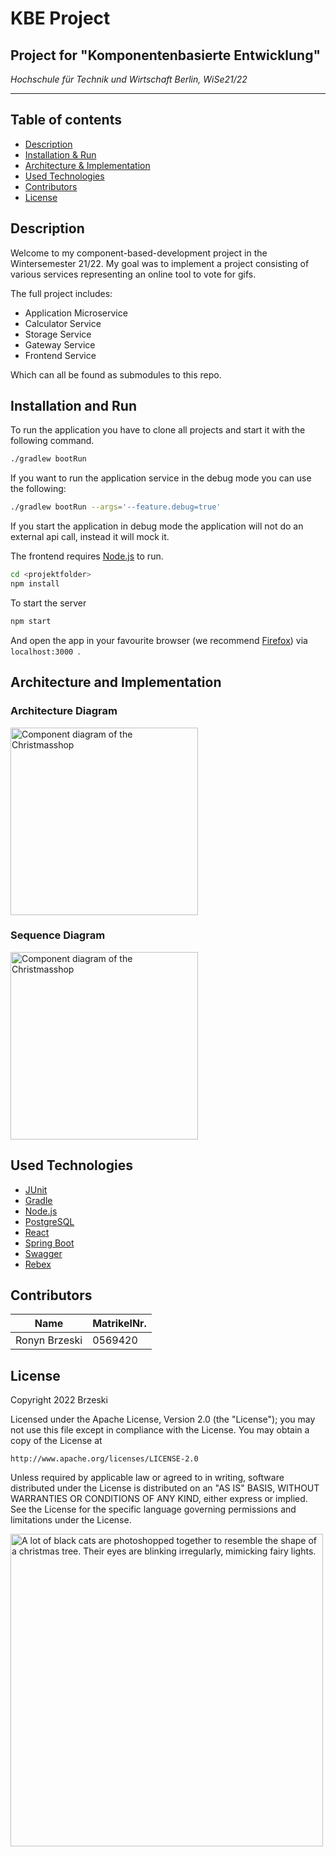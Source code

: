 # KBE Project

## Project for "Komponentenbasierte Entwicklung"

_Hochschule für Technik und Wirtschaft Berlin, WiSe21/22_

---

## Table of contents

* [Description](#description)
* [Installation & Run](#installation-and-run)
* [Architecture & Implementation](#architecture-and-implementation)
* [Used Technologies](#used-technologies)
* [Contributors](#contributors)
* [License](#license)

## Description

Welcome to my component-based-development project in the Wintersemester 21/22. My goal was to implement a project consisting of various
services representing an online tool to vote for gifs.<br>

The full project includes:

* Application Microservice
* Calculator Service
* Storage Service
* Gateway Service
* Frontend Service

Which can all be found as submodules to this repo.

## Installation and Run

To run the application you have to clone all projects and start it with the following command.

```sh
./gradlew bootRun
```

If you want to run the application service in the debug mode you can use the following:

```sh
./gradlew bootRun --args='--feature.debug=true' 
```

If you start the application in debug mode the application will not do an external api call, instead it will mock it.<br>

The frontend requires [Node.js](https://nodejs.org/) to run. <br>

```sh
cd <projektfolder>
npm install
```

To start the server

```sh
npm start
```

And open the app in your favourite browser (we recommend [Firefox](https://www.mozilla.org/en-US/firefox/download/thanks/))
via ```localhost:3000 ```.

## Architecture and Implementation

### Architecture Diagram
<img src="https://i.imgur.com/vEjDTTq.png" alt="Component diagram of the Christmasshop" height="300px">

### Sequence Diagram
<img src="https://i.imgur.com/G1EnCmh.png" alt="Component diagram of the Christmasshop" height="300px">

## Used Technologies

* [JUnit](https://junit.org/junit5/)
* [Gradle](https://gradle.org/)
* [Node.js](https://nodejs.org/)
* [PostgreSQL](https://projectlombok.org/)
* [React](https://reactjs.org/)
* [Spring Boot](https://spring.io/projects/spring-boot)
* [Swagger](https://swagger.io/)
* [Rebex](https://www.rebex.net/tiny-sftp-server/)

## Contributors

|  Name  | MatrikelNr.
| ------ | ------ | 
| Ronyn Brzeski | 0569420

## License

Copyright 2022 Brzeski

Licensed under the Apache License, Version 2.0 (the "License"); you may not use this file except in compliance with the License. You may
obtain a copy of the License at

    http://www.apache.org/licenses/LICENSE-2.0

Unless required by applicable law or agreed to in writing, software distributed under the License is distributed on an "AS IS" BASIS,
WITHOUT WARRANTIES OR CONDITIONS OF ANY KIND, either express or implied. See the License for the specific language governing permissions and
limitations under the License.


<img src="https://c.tenor.com/SYpRfoThETsAAAAC/black-cat-christmas-tree.gif" alt="A lot of black cats are photoshopped together to resemble the shape of a christmas tree. Their eyes are blinking irregularly, mimicking fairy lights." height="500px">

